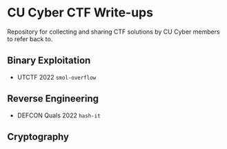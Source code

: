 # CU Cyber CTF Write-ups

Repository for collecting and sharing CTF solutions by CU Cyber members to
refer back to.

## Binary Exploitation

* UTCTF 2022 `smol-overflow`

## Reverse Engineering

* DEFCON Quals 2022 `hash-it`

## Cryptography
